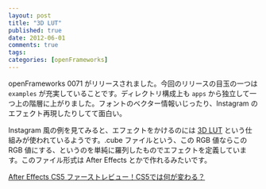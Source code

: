 ```yaml
---
layout: post
title: "3D LUT"
published: true
date: 2012-06-01
comments: true
tags: 
categories: [openFrameworks]
---
```

openFrameworks 0071 がリリースされました。今回のリリースの目玉の一つは `examples` が充実していることです。ディレクトリ構成上も `apps` から独立して一つ上の階層に上がりました。フォントのベクター情報いじったり、Instagram のエフェクト再現したりしてて面白い。

Instagram 風の例を見てみると、エフェクトをかけるのには [3D LUT](http://en.wikipedia.org/wiki/3D_LUT) という仕組みが使われているようです。.cube ファイルという、この RGB 値ならこの RGB 値にする、というのを単純に羅列したものでエフェクトを定義しています。このファイル形式は After Effects とかで作れるみたいです。

[After Effects CS5 ファーストレビュー！CS5では何が変わる？](http://ae-users.com/jp/tips/2010/04/whats-new-after-effects-cs5/)

